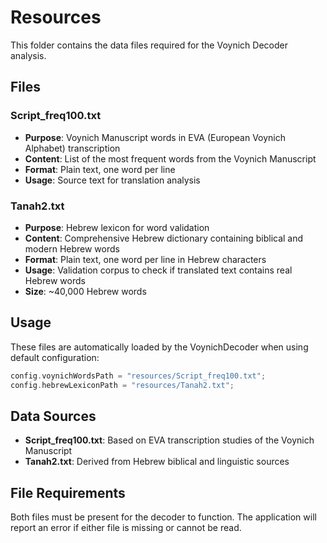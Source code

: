 # Resources

This folder contains the data files required for the Voynich Decoder analysis.

## Files

### Script_freq100.txt
- **Purpose**: Voynich Manuscript words in EVA (European Voynich Alphabet) transcription
- **Content**: List of the most frequent words from the Voynich Manuscript
- **Format**: Plain text, one word per line
- **Usage**: Source text for translation analysis

### Tanah2.txt
- **Purpose**: Hebrew lexicon for word validation
- **Content**: Comprehensive Hebrew dictionary containing biblical and modern Hebrew words
- **Format**: Plain text, one word per line in Hebrew characters
- **Usage**: Validation corpus to check if translated text contains real Hebrew words
- **Size**: ~40,000 Hebrew words

## Usage

These files are automatically loaded by the VoynichDecoder when using default configuration:

```cpp
config.voynichWordsPath = "resources/Script_freq100.txt";
config.hebrewLexiconPath = "resources/Tanah2.txt";
```

## Data Sources

- **Script_freq100.txt**: Based on EVA transcription studies of the Voynich Manuscript
- **Tanah2.txt**: Derived from Hebrew biblical and linguistic sources

## File Requirements

Both files must be present for the decoder to function. The application will report an error if either file is missing or cannot be read.